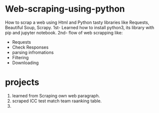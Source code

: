 # Web-scraping-using-python
How to scrap a web using Html and Python tasty libraries like Requests, Beautiful Soup, Scrapy.
1st- Learned how to install python3, its library with pip and jupyter notebook. 
2nd- flow of web scrapping like:
- Requests
- Check Responses
- parsing infromations
- Filtering 
- Downloading

# projects
1. learned from Scraping own web paragraph.
2. scraped ICC test match team raanking table.
3.
